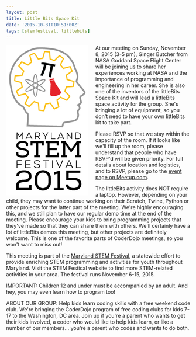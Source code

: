 ```yaml
---
layout: post
title: Little Bits Space Kit
date: '2015-10-31T10:51:00Z'
tags: [stemfestival, littlebits]
---
```


<div style="float:left; padding-right:20px"><a href="http://marylandstemfestival.org"><img src="/assets/stemfest_vertical.jpg" alt="Maryland STEM Festival Logo" /></a></div>

At our meeting on Sunday, November 8, 2015 (3-5 pm), Ginger Butcher from NASA Goddard Space Flight Center will be joining us to share her experiences working at NASA and the importance of programming and engineering in her career. She is also one of the inventors of the littleBits Space Kit and will lead a littleBits space activity for the group. She's bringing a lot of equipment, so you don't need to have your own littleBits kit to take part. 

Please RSVP so that we stay within the capacity of the room. If it looks like we'll fill up the room, please understand that people who have RSVP'd will be given priority. For full details about location and logistics, and to RSVP, please go to the [event page on Meetup.com](http://www.meetup.com/CoderDojoDC/events/226218811/).

The littleBits activity does NOT require a laptop. However, depending on your child, they may want to continue working on their Scratch, Twine, Python or other projects for the latter part of the meeting. We're highly encouraging this, and we still plan to have our regular demo time at the end of the meeting. Please encourage your kids to bring programming projects that they've made so that they can share them with others. We'll certainly have a lot of littleBits demos this meeting, but other projects are definitely welcome. This is one of the favorite parts of CoderDojo meetings, so you won't want to miss out!

This meeting is part of the [Maryland STEM Festival](http://marylandstemfestival.org/), a statewide effort to provide enriching STEM programming and activities for youth throughout Maryland. Visit the STEM Festical website to find more STEM-related activities in your area. The festival runs November 6-15, 2015.

IMPORTANT: Children 12 and under must be accompanied by an adult. And hey, you may even learn how to program too!

ABOUT OUR GROUP: Help kids learn coding skills with a free weekend code club. We're bringing the CoderDojo program of free coding clubs for kids 7-17 to the Washington, DC area. Join up if you're a parent who wants to get their kids involved, a coder who would like to help kids learn, or like a number of our members... you're a parent who codes and wants to do both.


